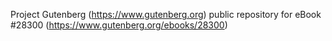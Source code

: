 Project Gutenberg (https://www.gutenberg.org) public repository for eBook #28300 (https://www.gutenberg.org/ebooks/28300)
